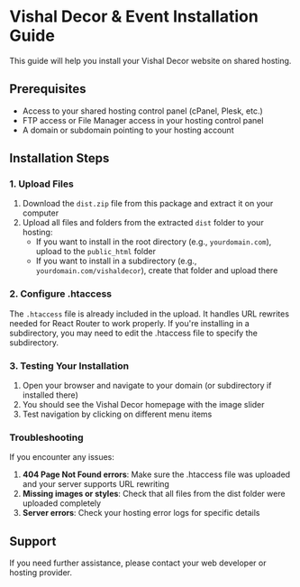 
# Vishal Decor & Event Installation Guide

This guide will help you install your Vishal Decor website on shared hosting.

## Prerequisites

- Access to your shared hosting control panel (cPanel, Plesk, etc.)
- FTP access or File Manager access in your hosting control panel
- A domain or subdomain pointing to your hosting account

## Installation Steps

### 1. Upload Files

1. Download the `dist.zip` file from this package and extract it on your computer
2. Upload all files and folders from the extracted `dist` folder to your hosting:
   - If you want to install in the root directory (e.g., `yourdomain.com`), upload to the `public_html` folder
   - If you want to install in a subdirectory (e.g., `yourdomain.com/vishaldecor`), create that folder and upload there

### 2. Configure .htaccess

The `.htaccess` file is already included in the upload. It handles URL rewrites needed for React Router to work properly.
If you're installing in a subdirectory, you may need to edit the .htaccess file to specify the subdirectory.

### 3. Testing Your Installation

1. Open your browser and navigate to your domain (or subdirectory if installed there)
2. You should see the Vishal Decor homepage with the image slider
3. Test navigation by clicking on different menu items

### Troubleshooting

If you encounter any issues:

1. **404 Page Not Found errors**: Make sure the .htaccess file was uploaded and your server supports URL rewriting
2. **Missing images or styles**: Check that all files from the dist folder were uploaded completely
3. **Server errors**: Check your hosting error logs for specific details

## Support

If you need further assistance, please contact your web developer or hosting provider.
